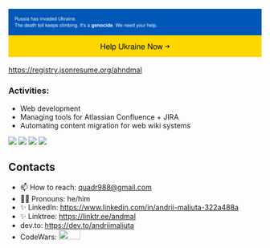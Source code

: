 [![SWUbanner](https://raw.githubusercontent.com/vshymanskyy/StandWithUkraine/main/banner2-direct.svg)](https://github.com/vshymanskyy/StandWithUkraine/blob/main/docs/README.md)

https://registry.jsonresume.org/ahndmal

### Activities:
* Web development
* Managing tools for Atlassian Confluence + JIRA
* Automating content migration for web wiki systems

<!--
### 🛠 &nbsp;Tech Stack (Languages)

[![Skills](https://skillicons.dev/icons?i=java,js,go,react,docker,gcp,linux)](https://github.com/ahndmal)
-->

<!-- [![Top Langs](https://github-readme-stats.vercel.app/api/top-langs/?username=ahndmal&layout=compact&langs_count=12&theme=onedark)](https://github.com/ahndmal) -->

<!-- ![](https://github-profile-summary-cards.vercel.app/api/cards/profile-details?username=ahndmal&theme=github) -->
![](https://github-profile-summary-cards.vercel.app/api/cards/repos-per-language?username=ahndmal&theme=github)
![](https://github-profile-summary-cards.vercel.app/api/cards/most-commit-language?username=ahndmal&theme=github)
![](https://github-profile-summary-cards.vercel.app/api/cards/stats?username=ahndmal&theme=github)
![](https://github-profile-summary-cards.vercel.app/api/cards/productive-time?username=ahndmal&theme=github)

<!--   <img src="https://github.com/devicons/devicon/raw/master/icons/r/r-plain.svg" alt="r" width="40" height="40"/> -->
<!--   <img src="" alt="java" width="40" height="40"/> -->
<!-- ![Screenshot_from_2022-10-25_21-36-29-removebg-preview](https://user-images.githubusercontent.com/36703491/197855136-6bfcd7b1-2990-41d5-b50c-0a74c9cbf4f3.png) -->


<!--
![Kubernetes](https://img.shields.io/badge/kubernetes-326CE5.svg?style=for-the-badge&logo=kubernetes&logoColor=white)
OLD:
![GitHub stats](https://github-readme-stats.vercel.app/api?username=AndriiMaliuta&show_icons=true&theme=tokyonight)
![Top Langs](https://github-readme-stats.vercel.app/api/top-langs/?username=AndriiMaliuta&langs_count=8&theme=tokyonight)
-->

## Contacts
* 📫 How to reach: quadr988@gmail.com
* 👱‍♂️ Pronouns: he/him
* ✨ LinkedIn: https://www.linkedin.com/in/andrii-maliuta-322a488a
* ✨ Linktree: https://linktr.ee/andmal
* dev.to: https://dev.to/andriimaliuta
* CodeWars: <a href="https://www.codewars.com/users/malandr" rel="nofollow"><img class="hidden dark:inline-block" height="30%" width="30%" src="https://www.codewars.com/users/malandr/badges/large?logo=false" alt="" data-canonical-src="https://www.codewars.com/users/malandr/micro" style="max-width: 100%;"></a>


<!-- ![visitor badge](https://visitor-badge.glitch.me/badge?page_id=AndriiMaliuta.visitor-badge) -->
<!-- [![Github](https://img.shields.io/github/followers/AndriiMaliuta?label=Follow&style=social)](https://github.com/AndriiMaliuta) -->

<!-- ## GitHub Stats

<a href="https://github.com/AndriiMaliuta">
 <img align="center" src="https://github-readme-stats.vercel.app/api?username=AndriiMaliuta&show_icons=true&theme=light&line_height=27&include_all_commits=true&count_private=true&hide=issues,prs,contribs" alt="My github stats"/> -->

